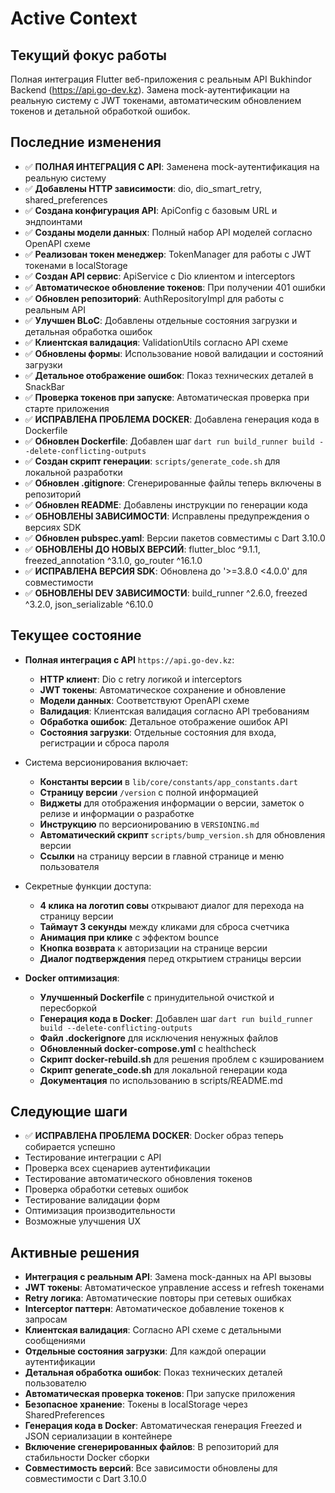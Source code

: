 # Active Context

## Текущий фокус работы
Полная интеграция Flutter веб-приложения с реальным API Bukhindor Backend (https://api.go-dev.kz). Замена mock-аутентификации на реальную систему с JWT токенами, автоматическим обновлением токенов и детальной обработкой ошибок.

## Последние изменения
- ✅ **ПОЛНАЯ ИНТЕГРАЦИЯ С API**: Заменена mock-аутентификация на реальную систему
- ✅ **Добавлены HTTP зависимости**: dio, dio_smart_retry, shared_preferences
- ✅ **Создана конфигурация API**: ApiConfig с базовым URL и эндпоинтами
- ✅ **Созданы модели данных**: Полный набор API моделей согласно OpenAPI схеме
- ✅ **Реализован токен менеджер**: TokenManager для работы с JWT токенами в localStorage
- ✅ **Создан API сервис**: ApiService с Dio клиентом и interceptors
- ✅ **Автоматическое обновление токенов**: При получении 401 ошибки
- ✅ **Обновлен репозиторий**: AuthRepositoryImpl для работы с реальным API
- ✅ **Улучшен BLoC**: Добавлены отдельные состояния загрузки и детальная обработка ошибок
- ✅ **Клиентская валидация**: ValidationUtils согласно API схеме
- ✅ **Обновлены формы**: Использование новой валидации и состояний загрузки
- ✅ **Детальное отображение ошибок**: Показ технических деталей в SnackBar
- ✅ **Проверка токенов при запуске**: Автоматическая проверка при старте приложения
- ✅ **ИСПРАВЛЕНА ПРОБЛЕМА DOCKER**: Добавлена генерация кода в Dockerfile
- ✅ **Обновлен Dockerfile**: Добавлен шаг `dart run build_runner build --delete-conflicting-outputs`
- ✅ **Создан скрипт генерации**: `scripts/generate_code.sh` для локальной разработки
- ✅ **Обновлен .gitignore**: Сгенерированные файлы теперь включены в репозиторий
- ✅ **Обновлен README**: Добавлены инструкции по генерации кода
- ✅ **ОБНОВЛЕНЫ ЗАВИСИМОСТИ**: Исправлены предупреждения о версиях SDK
- ✅ **Обновлен pubspec.yaml**: Версии пакетов совместимы с Dart 3.10.0
- ✅ **ОБНОВЛЕНЫ ДО НОВЫХ ВЕРСИЙ**: flutter_bloc ^9.1.1, freezed_annotation ^3.1.0, go_router ^16.1.0
- ✅ **ИСПРАВЛЕНА ВЕРСИЯ SDK**: Обновлена до '>=3.8.0 <4.0.0' для совместимости
- ✅ **ОБНОВЛЕНЫ DEV ЗАВИСИМОСТИ**: build_runner ^2.6.0, freezed ^3.2.0, json_serializable ^6.10.0

## Текущее состояние
- **Полная интеграция с API** `https://api.go-dev.kz`:
  - **HTTP клиент**: Dio с retry логикой и interceptors
  - **JWT токены**: Автоматическое сохранение и обновление
  - **Модели данных**: Соответствуют OpenAPI схеме
  - **Валидация**: Клиентская валидация согласно API требованиям
  - **Обработка ошибок**: Детальное отображение ошибок API
  - **Состояния загрузки**: Отдельные состояния для входа, регистрации и сброса пароля

- Система версионирования включает:
  - **Константы версии** в `lib/core/constants/app_constants.dart`
  - **Страницу версии** `/version` с полной информацией
  - **Виджеты** для отображения информации о версии, заметок о релизе и информации о разработке
  - **Инструкцию** по версионированию в `VERSIONING.md`
  - **Автоматический скрипт** `scripts/bump_version.sh` для обновления версии
  - **Ссылки** на страницу версии в главной странице и меню пользователя

- Секретные функции доступа:
  - **4 клика на логотип совы** открывают диалог для перехода на страницу версии
  - **Таймаут 3 секунды** между кликами для сброса счетчика
  - **Анимация при клике** с эффектом bounce
  - **Кнопка возврата** к авторизации на странице версии
  - **Диалог подтверждения** перед открытием страницы версии

- **Docker оптимизация**:
  - **Улучшенный Dockerfile** с принудительной очисткой и пересборкой
  - **Генерация кода в Docker**: Добавлен шаг `dart run build_runner build --delete-conflicting-outputs`
  - **Файл .dockerignore** для исключения ненужных файлов
  - **Обновленный docker-compose.yml** с healthcheck
  - **Скрипт docker-rebuild.sh** для решения проблем с кэшированием
  - **Скрипт generate_code.sh** для локальной генерации кода
  - **Документация** по использованию в scripts/README.md

## Следующие шаги
- ✅ **ИСПРАВЛЕНА ПРОБЛЕМА DOCKER**: Docker образ теперь собирается успешно
- Тестирование интеграции с API
- Проверка всех сценариев аутентификации
- Тестирование автоматического обновления токенов
- Проверка обработки сетевых ошибок
- Тестирование валидации форм
- Оптимизация производительности
- Возможные улучшения UX

## Активные решения
- **Интеграция с реальным API**: Замена mock-данных на API вызовы
- **JWT токены**: Автоматическое управление access и refresh токенами
- **Retry логика**: Автоматические повторы при сетевых ошибках
- **Interceptor паттерн**: Автоматическое добавление токенов к запросам
- **Клиентская валидация**: Согласно API схеме с детальными сообщениями
- **Отдельные состояния загрузки**: Для каждой операции аутентификации
- **Детальная обработка ошибок**: Показ технических деталей пользователю
- **Автоматическая проверка токенов**: При запуске приложения
- **Безопасное хранение**: Токены в localStorage через SharedPreferences
- **Генерация кода в Docker**: Автоматическая генерация Freezed и JSON сериализации в контейнере
- **Включение сгенерированных файлов**: В репозиторий для стабильности Docker сборки
- **Совместимость версий**: Все зависимости обновлены для совместимости с Dart 3.10.0